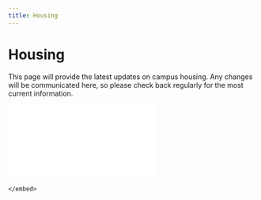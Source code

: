 ```yaml
---
title: Housing
---
```


# Housing

This page will provide the latest updates on campus housing. Any changes will be communicated here, so please check back regularly for the most current information.


<object data="images/Housing.pdf" type="application/pdf" width="700px" height="700px">
    <embed src="images/Housing.pdf">
        
    </embed>
</object>

